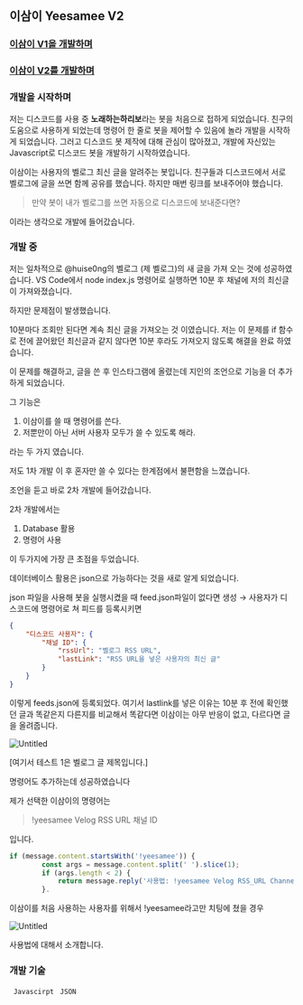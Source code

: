 ## 이삼이 Yeesamee V2

### [이삼이 V1을 개발하며](https://velog.io/@huise0ng/232)

### [이삼이 V2를 개발하며](https://velog.io/@huise0ng/232-V2)

### 개발을 시작하며

저는 디스코드를 사용 중 **노래하는하리보**라는 봇을 처음으로 접하게 되었습니다. 친구의 도움으로 사용하게 되었는데 명령어 한 줄로 봇을 제어할 수 있음에 놀라 개발을 시작하게 되었습니다. 그러고 디스코드 봇 제작에 대해 관심이 많아졌고, 개발에 자신있는 Javascript로 디스코드 봇을 개발하기 시작하였습니다.

이삼이는 사용자의 벨로그 최신 글을 알려주는 봇입니다. 친구들과 디스코드에서 서로 벨로그에 글을 쓰면 함께 공유를 했습니다. 하지만 매번 링크를 보내주어야 했습니다. 

> 만약 봇이 내가 벨로그를 쓰면 자동으로 디스코드에 보내준다면?
> 

이라는 생각으로 개발에 들어갔습니다.  

### 개발 중

저는 일차적으로 @huise0ng의 벨로그 (제 벨로그)의 새 글을 가져 오는 것에 성공하였습니다. VS Code에서 node index.js 명령어로 실행하면 10분 후 채널에 저의 최신글이 가져와졌습니다. 

하지만 문제점이 발생했습니다. 

10분마다 조회만 된다면 계속 최신 글을 가져오는 것 이였습니다. 저는 이 문제를 if 함수로 전에 끌어왔던 최신글과 같지 않다면 10분 후라도 가져오지 않도록 해결을 완료 하였습니다. 

이 문제를 해결하고, 글을 쓴 후 인스타그램에 올렸는데 지인의 조언으로 기능을 더 추가하게 되었습니다.

그 기능은 

1. 이삼이를 쓸 때 명령어를 쓴다.
2. 저뿐만이 아닌 서버 사용자 모두가 쓸 수 있도록 해라. 

라는 두 가지 였습니다. 

저도 1차 개발 이 후 혼자만 쓸 수 있다는 한계점에서 불편함을 느꼈습니다. 

조언을 듣고 바로 2차 개발에 들어갔습니다. 

2차 개발에서는 

1. Database 활용
2. 명령어 사용

이 두가지에 가장 큰 초점을 두었습니다. 

데이터베이스 활용은 json으로 가능하다는 것을 새로 알게 되었습니다. 

json 파일을 사용해 봇을 실행시켰을 때 feed.json파일이 없다면 생성 → 사용자가 디스코드에 명령어로 쳐 피드를 등록시키면 

```json
{
    "디스코드 사용자": {
        "채널 ID": {
            "rssUrl": "벨로그 RSS URL",
            "lastLink": "RSS URL을 넣은 사용자의 최신 글"
        }
    }
}
```

이렇게 feeds.json에 등록되었다. 여기서 lastlink를 넣은 이유는 10분 후 전에 확인했던 글과 똑같은지 다른지를 비교해서 똑같다면 이삼이는 아무 반응이 없고, 다르다면 글을 올려줍니다.

![Untitled](https://prod-files-secure.s3.us-west-2.amazonaws.com/88950e89-cb70-43d2-8f59-096cfc4da892/9134e361-9256-42ac-9825-db0d11cb64b8/Untitled.png)

[여기서 테스트 1은 벨로그 글 제목입니다.]

명령어도 추가하는데 성공하였습니다

제가 선택한 이삼이의 명령어는

> !yeesamee Velog RSS URL 채널 ID
> 

입니다.

```jsx
if (message.content.startsWith('!yeesamee')) {
        const args = message.content.split(' ').slice(1);
        if (args.length < 2) {
            return message.reply('사용법: !yeesamee Velog RSS_URL Channel_ID');
        }. 
```

이삼이를 처음 사용하는 사용자를 위해서 !yeesamee라고만 치팅에 쳤을 경우

![Untitled](https://prod-files-secure.s3.us-west-2.amazonaws.com/88950e89-cb70-43d2-8f59-096cfc4da892/79077c71-9c1e-4570-83d8-c8d46fb3c3d5/Untitled.png)

사용법에 대해서 소개합니다.




### 개발 기술
``` Javascirpt``` ``` JSON```